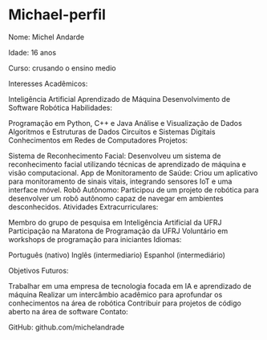 # Michael-perfil

Nome: Michel Andarde 

Idade: 16 anos

Curso: crusando o ensino medio

Interesses Acadêmicos:

Inteligência Artificial
Aprendizado de Máquina
Desenvolvimento de Software
Robótica
Habilidades:

Programação em Python, C++ e Java
Análise e Visualização de Dados
Algoritmos e Estruturas de Dados
Circuitos e Sistemas Digitais
Conhecimentos em Redes de Computadores
Projetos:

Sistema de Reconhecimento Facial: Desenvolveu um sistema de reconhecimento facial utilizando técnicas de aprendizado de máquina e visão computacional.
App de Monitoramento de Saúde: Criou um aplicativo para monitoramento de sinais vitais, integrando sensores IoT e uma interface móvel.
Robô Autônomo: Participou de um projeto de robótica para desenvolver um robô autônomo capaz de navegar em ambientes desconhecidos.
Atividades Extracurriculares:

Membro do grupo de pesquisa em Inteligência Artificial da UFRJ
Participação na Maratona de Programação da UFRJ
Voluntário em workshops de programação para iniciantes
Idiomas:

Português (nativo)
Inglês (intermediario)
Espanhol (intermediário)

Objetivos Futuros:

Trabalhar em uma empresa de tecnologia focada em IA e aprendizado de máquina
Realizar um intercâmbio acadêmico para aprofundar os conhecimentos na área de robótica
Contribuir para projetos de código aberto na área de software
Contato:


GitHub: github.com/michelandrade
